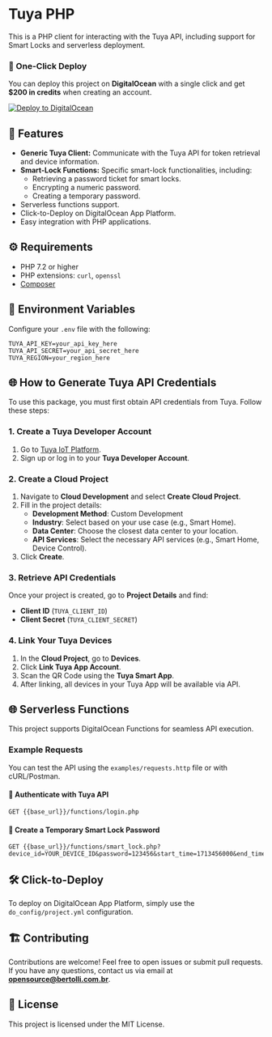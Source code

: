 # Tuya PHP

This is a PHP client for interacting with the Tuya API, including support for Smart Locks and serverless deployment.

### **🔹 One-Click Deploy**
You can deploy this project on **DigitalOcean** with a single click and get **$200 in credits** when creating an account.

[![Deploy to DigitalOcean](https://www.deploytodo.com/do-btn-blue.svg)](https://cloud.digitalocean.com/apps/new?repo=https://github.com/Rbertolli/tuya_php/tree/main)

## 📖 Features

- **Generic Tuya Client:** Communicate with the Tuya API for token retrieval and device information.
- **Smart-Lock Functions:** Specific smart-lock functionalities, including:
  - Retrieving a password ticket for smart locks.
  - Encrypting a numeric password.
  - Creating a temporary password.
- Serverless functions support.
- Click-to-Deploy on DigitalOcean App Platform.
- Easy integration with PHP applications.

## ⚙️ Requirements

- PHP 7.2 or higher
- PHP extensions: `curl`, `openssl`
- [Composer](https://getcomposer.org/)

## 📜 Environment Variables

Configure your `.env` file with the following:
```
TUYA_API_KEY=your_api_key_here
TUYA_API_SECRET=your_api_secret_here
TUYA_REGION=your_region_here
```

## 🌐 How to Generate Tuya API Credentials

To use this package, you must first obtain API credentials from Tuya. Follow these steps:

### **1. Create a Tuya Developer Account**
1. Go to [Tuya IoT Platform](https://iot.tuya.com/).
2. Sign up or log in to your **Tuya Developer Account**.

### **2. Create a Cloud Project**
1. Navigate to **Cloud Development** and select **Create Cloud Project**.
2. Fill in the project details:
   - **Development Method**: Custom Development
   - **Industry**: Select based on your use case (e.g., Smart Home).
   - **Data Center**: Choose the closest data center to your location.
   - **API Services**: Select the necessary API services (e.g., Smart Home, Device Control).
3. Click **Create**.

### **3. Retrieve API Credentials**
Once your project is created, go to **Project Details** and find:
- **Client ID** (`TUYA_CLIENT_ID`)
- **Client Secret** (`TUYA_CLIENT_SECRET`)

### **4. Link Your Tuya Devices**
1. In the **Cloud Project**, go to **Devices**.
2. Click **Link Tuya App Account**.
3. Scan the QR Code using the **Tuya Smart App**.
4. After linking, all devices in your Tuya App will be available via API.

## 🌐 Serverless Functions

This project supports DigitalOcean Functions for seamless API execution.

### Example Requests

You can test the API using the `examples/requests.http` file or with cURL/Postman.

#### 🔐 Authenticate with Tuya API
```http
GET {{base_url}}/functions/login.php
```

#### 🔑 Create a Temporary Smart Lock Password
```http
GET {{base_url}}/functions/smart_lock.php?device_id=YOUR_DEVICE_ID&password=123456&start_time=1713456000&end_time=1713542400
```

## 🛠 Click-to-Deploy

To deploy on DigitalOcean App Platform, simply use the `do_config/project.yml` configuration.

## 🏗 Contributing

Contributions are welcome! Feel free to open issues or submit pull requests.
If you have any questions, contact us via email at **opensource@bertolli.com.br**.

## 📄 License

This project is licensed under the MIT License.
